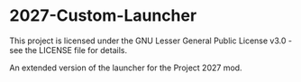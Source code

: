 # 2027-Custom-Launcher

This project is licensed under the GNU Lesser General Public License v3.0 - see the LICENSE file for details.

An extended version of the launcher for the Project 2027 mod.
